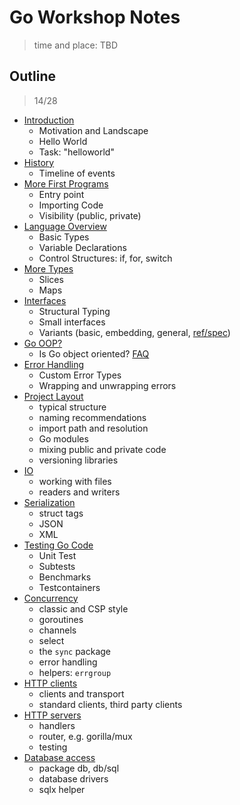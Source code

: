 # Go Workshop Notes

> time and place: TBD

## Outline

> 14/28

* [Introduction](01-Intro.md)
    * Motivation and Landscape
    * Hello World
    * Task: "helloworld"
* [History](02-History.md)
    * Timeline of events
* [More First Programs](03-MoreFirstPrograms.md)
    * Entry point
    * Importing Code
    * Visibility (public, private)
* [Language Overview](04-Language.md)
    * Basic Types
    * Variable Declarations
    * Control Structures: if, for, switch
* [More Types](05-MoreTypes.md)
    * Slices
    * Maps
* [Interfaces](06-Interfaces.md)
    * Structural Typing
    * Small interfaces
    * Variants (basic, embedding, general, [ref/spec](https://go.dev/ref/spec#Interface_types))
* [Go OOP?](07-OO.md)
    * Is Go object oriented? [FAQ](https://go.dev/doc/faq#Is_Go_an_object-oriented_language)
* [Error Handling](08-Errors.md)
    * Custom Error Types
    * Wrapping and unwrapping errors
* [Project Layout](09-Projects.md)
    * typical structure
    * naming recommendations
    * import path and resolution
    * Go modules
    * mixing public and private code
    * versioning libraries
* [IO](10-IO.md)
    * working with files
    * readers and writers
* [Serialization](11-Serialization.md)
    * struct tags
    * JSON
    * XML
* [Testing Go Code](12-Testing.md)
    * Unit Test
    * Subtests
    * Benchmarks
    * Testcontainers
* [Concurrency](13-Concurrency.md)
    * classic and CSP style
    * goroutines
    * channels
    * select
    * the `sync` package
    * error handling
    * helpers: `errgroup`
* [HTTP clients](14-HTTP.md)
    * clients and transport
    * standard clients, third party clients
* [HTTP servers](15-Servers.md)
    * handlers
    * router, e.g. gorilla/mux
    * testing
* [Database access](16-Databases.md)
    * package db, db/sql
    * database drivers
    * sqlx helper
